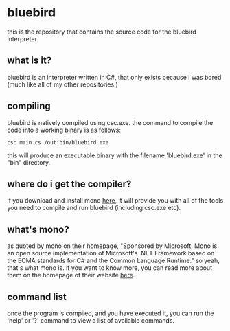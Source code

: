 <!-- markdownlint-disable MD033 -->
# bluebird

this is the repository that contains the source code for the bluebird interpreter.

## what is it?

bluebird is an interpreter written in C#, that only exists because i was bored (much like all of my other repositories.)

## compiling

bluebird is natively compiled using csc.exe. the command to compile the code into a working binary is as follows:

```shell
csc main.cs /out:bin/bluebird.exe
```

this will produce an executable binary with the filename 'bluebird.exe' in the "bin" directory.

## where do i get the compiler?

if you download and install mono <a href="https://www.mono-project.com/download/stable/">here</a>, it will provide you with all of the tools you need to compile and run bluebird (including csc.exe etc).

## what's mono?

as quoted by mono on their homepage, "Sponsored by Microsoft, Mono is an open source implementation of Microsoft's .NET Framework based on the ECMA standards for C# and the Common Language Runtime." so yeah, that's what mono is. if you want to know more, you can read more about them on the homepage of their website <a href="https://www.mono-project.com/">here</a>.

## command list

once the program is compiled, and you have executed it, you can run the 'help' or '?' command to view a list of available commands.
